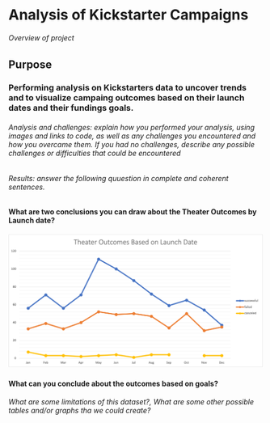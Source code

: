 # Analysis of Kickstarter Campaigns

###### Overview of project


## Purpose
### Performing analysis on Kickstarters data to uncover trends and to visualize campaing outcomes based on their launch dates and their fundings goals.




###### Analysis and challenges: explain how you performed your analysis, using images and links to code, as well as any challenges you encountered and how you overcame them. If you had no challenges, describe any possible challenges or difficulties that could be encountered

###### Results: answer the following quuestion in complete and coherent sentences.

#### What are two conclusions you can draw about the Theater Outcomes by Launch date?
![Alt text](/Theater_Outcomes_vs_Launch.png "imagen1")

####  What can you conclude about the outcomes based on goals?





###### What are some limitations of this dataset?, What are some other possible tables and/or graphs tha we could create?

